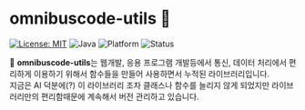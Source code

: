 # omnibuscode-utils 🧪

[![License: MIT](https://img.shields.io/badge/License-MIT-blue.svg)](https://opensource.org/licenses/MIT)
![Java](https://img.shields.io/badge/language-Java-orange)
![Platform](https://img.shields.io/badge/platform-Web-blue)
![Status](https://img.shields.io/badge/status-Active-brightgreen)

📁 **omnibuscode-utils**는 
웹개발, 응용 프로그램 개발등에서 통신, 데이터 처리에서 편리하게 이용하기 위해서 함수들을 만들어 사용하면서 누적된 라이브러리입니다.  
지금은 AI 덕분에(?) 이 라이브러리 조차 클래스나 함수를 늘리지 않게 되었지만 라이브러리만의 편리함때문에 계속해서 버전 관리하고 있습니다. 
 